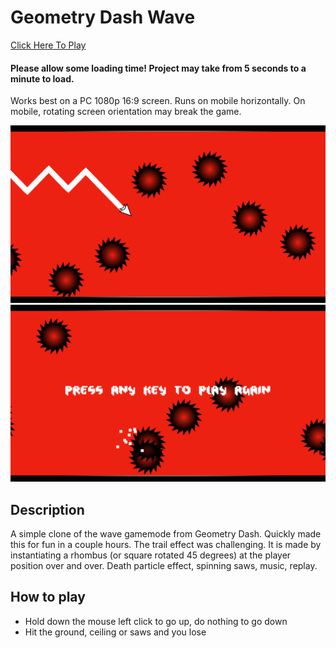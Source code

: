 # Geometry Dash Wave
<a href="https://lenibi.github.io/Geometry-Dash-Wave-Final/">Click Here To Play</a>
#### Please allow some loading time! Project may take from 5 seconds to a minute to load. 
Works best on a PC 1080p 16:9 screen. Runs on mobile horizontally. On mobile, rotating screen orientation may break the game.

<img src="./Images/ss1.png">
<img src="./Images/ss2.png">

## Description

A simple clone of the wave gamemode from Geometry Dash. Quickly made this for fun in a couple hours.
The trail effect was challenging. It is made by instantiating a rhombus (or square rotated 45 degrees) at the player position over and over.
Death particle effect, spinning saws, music, replay. 

## How to play

* Hold down the mouse left click to go up, do nothing to go down
* Hit the ground, ceiling or saws and you lose  
